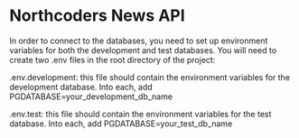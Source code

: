 # Northcoders News API
In order to connect to the databases, you need to set up environment variables for both the development and test databases. You will need to create two .env files in the root directory of the project:

.env.development: this file should contain the environment variables for the development database.
Into each, add PGDATABASE=your_development_db_name

.env.test: this file should contain the environment variables for the test database.
Into each, add PGDATABASE=your_test_db_name
